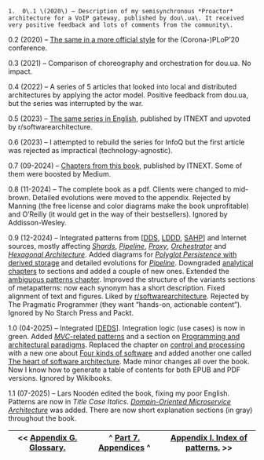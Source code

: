     1.  0\.1 \(2020\) – Description of my semisynchronous *Proactor* architecture for a VoIP gateway, published by dou\.ua\. It received very positive feedback and lots of comments from the community\.


0\.2 \(2020\) – [The same in a more official style](http://www.hillside.net/plop/2020/papers/poltorak.pdf) for the \(Corona\-\)PLoP’20 conference\.

0\.3 \(2021\) – Comparison of choreography and orchestration for dou\.ua\. No impact\.

0\.4 \(2022\) – A series of 5 articles that looked into local and distributed architectures by applying the actor model\. Positive feedback from dou\.ua, but the series was interrupted by the war\.

0\.5 \(2023\) – [The same series in English](https://medium.com/itnext/introduction-to-software-architecture-with-actors-part-1-89de6000e0d3), published by ITNEXT and upvoted by r/softwarearchitecture\.

0\.6 \(2023\) – I attempted to rebuild the series for InfoQ but the first article was rejected as impractical \(technology\-agnostic\)\.

0\.7 \(09\-2024\) – [Chapters from this book](https://medium.com/itnext/the-list-of-architectural-metapatterns-ed64d8ba125d), published by ITNEXT\. Some of them were boosted by Medium\.

0\.8 \(11\-2024\) – The complete book as a pdf\. Clients were changed to mid\-brown\. Detailed evolutions were moved to the appendix\. Rejected by Manning \(the free license and color diagrams make the book unprofitable\) and O’Reilly \(it would get in the way of their bestsellers\)\. Ignored by Addisson\-Wesley\.

0\.9 \(12\-2024\) – Integrated patterns from \[<ins>DDS</ins>, <ins>LDDD</ins>, <ins>SAHP</ins>\] and Internet sources, mostly affecting [*Shards*](<Shards>), [*Pipeline*](<Pipeline>), [*Proxy*](<Proxy>), [*Orchestrator*](<Orchestrator>) and [*Hexagonal Architecture*](<Hexagonal Architecture>)\. Added diagrams for [*Polyglot Persistence* with derived storage](<Polyglot Persistence#variants-with-derived-storage>) and detailed evolutions for [*Pipeline*](<Pipeline>)\. Downgraded [analytical chapters](<Comparison of architectural patterns>) to sections and added a couple of new ones\. Extended the [ambiguous patterns chapter](<Ambiguous patterns>)\. Improved the structure of the variants sections of metapatterns: now each synonym has a short description\. Fixed alignment of text and figures\. Liked by [r/softwarearchitecture](https://www.reddit.com/r/softwarearchitecture/comments/1hi377v/free_book_architectural_metapatterns_the_pattern/)\. Rejected by The Pragmatic Programmer \(they want “hands\-on, actionable content”\)\. Ignored by No Starch Press and Packt\.

1\.0 \(04\-2025\) – Integrated \[<ins>DEDS</ins>\]\. Integration logic \(use cases\) is now in green\. Added [*MVC*\-related patterns](<Hexagonal Architecture#examples--separated-presentation>) and a section on [Programming and architectural paradigms](<Arranging communication#programming-and-architectural-paradigms>)\. Replaced the chapter on [control and processing](https://medium.com/itnext/control-and-processing-software-9011fee8bc66) with a new one about [Four kinds of software](<Four kinds of software>) and added another one called [The heart of software architecture](<The heart of software architecture>)\. Made minor changes all over the book\. Now I know how to generate a table of contents for both EPUB and PDF versions\. Ignored by Wikibooks\.

1\.1 \(07\-2025\) – Lars Noodén edited the book, fixing my poor English\. Patterns are now in *Title Case Italics*\. [*Domain\-Oriented Microservice Architecture*](<Service-Oriented Architecture (SOA)#domain-oriented-microservice-architecture-doma>) was added\. There are now short explanation sections \(in gray\) throughout the book\.

| \<\< [Appendix G\. Glossary\.](<Appendix G. Glossary>) | ^ [Part 7\. Appendices](<Part 7. Appendices>) ^ | [Appendix I\. Index of patterns\.](<Appendix I. Index of patterns>) \>\> |
| --- | --- | --- |


